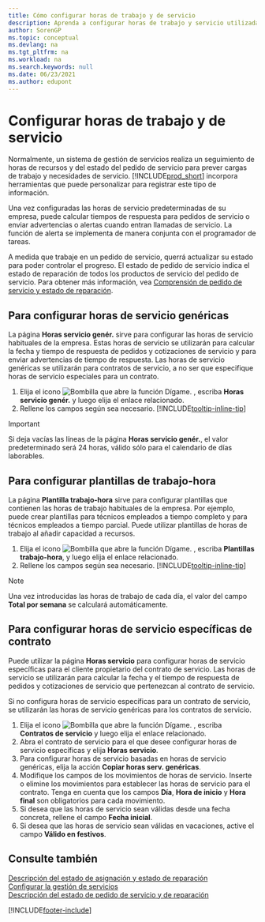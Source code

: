 ```yaml
---
title: Cómo configurar horas de trabajo y de servicio
description: Aprenda a configurar horas de trabajo y servicio utilizadas para calcular la fecha y el tiempo de respuesta de órdenes y cotizaciones de servicio.
author: SorenGP
ms.topic: conceptual
ms.devlang: na
ms.tgt_pltfrm: na
ms.workload: na
ms.search.keywords: null
ms.date: 06/23/2021
ms.author: edupont
---
```

# <a name="set-up-work-hours-and-service-hours"></a><a name="set-up-work-hours-and-service-hours"></a><a name="set-up-work-hours-and-service-hours"></a>Configurar horas de trabajo y de servicio
Normalmente, un sistema de gestión de servicios realiza un seguimiento de horas de recursos y del estado del pedido de servicio para prever cargas de trabajo y necesidades de servicio. [!INCLUDE[prod_short](includes/prod_short.md)] incorpora herramientas que puede personalizar para registrar este tipo de información.  
  
Una vez configuradas las horas de servicio predeterminadas de su empresa, puede calcular tiempos de respuesta para pedidos de servicio o enviar advertencias o alertas cuando entran llamadas de servicio. La función de alerta se implementa de manera conjunta con el programador de tareas.   
  
A medida que trabaje en un pedido de servicio, querrá actualizar su estado para poder controlar el progreso. El estado de pedido de servicio indica el estado de reparación de todos los productos de servicio del pedido de servicio. Para obtener más información, vea [Comprensión de pedido de servicio y estado de reparación](service-order-repair-status.md). 

## <a name="to-set-up-default-service-hours"></a><a name="to-set-up-default-service-hours"></a><a name="to-set-up-default-service-hours"></a>Para configurar horas de servicio genéricas
La página **Horas servicio genér.** sirve para configurar las horas de servicio habituales de la empresa. Estas horas de servicio se utilizarán para calcular la fecha y tiempo de respuesta de pedidos y cotizaciones de servicio y para enviar advertencias de tiempo de respuesta. Las horas de servicio genéricas se utilizarán para contratos de servicio, a no ser que especifique horas de servicio especiales para un contrato.  
  
1. Elija el icono ![Bombilla que abre la función Dígame.](media/ui-search/search_small.png "Dígame qué desea hacer") , escriba **Horas servicio genér.** y luego elija el enlace relacionado.  
2. Rellene los campos según sea necesario. [!INCLUDE[tooltip-inline-tip](includes/tooltip-inline-tip_md.md)]  
  
> [!IMPORTANT]  
>  Si deja vacías las líneas de la página **Horas servicio genér.**, el valor predeterminado será 24 horas, válido sólo para el calendario de días laborables.  
  
## <a name="to-set-up-work-hour-templates"></a><a name="to-set-up-work-hour-templates"></a><a name="to-set-up-work-hour-templates"></a>Para configurar plantillas de trabajo-hora
La página **Plantilla trabajo-hora** sirve para configurar plantillas que contienen las horas de trabajo habituales de la empresa. Por ejemplo, puede crear plantillas para técnicos empleados a tiempo completo y para técnicos empleados a tiempo parcial. Puede utilizar plantillas de horas de trabajo al añadir capacidad a recursos.  
  
1. Elija el icono ![Bombilla que abre la función Dígame.](media/ui-search/search_small.png "Dígame qué desea hacer") , escriba **Plantillas trabajo-hora**, y luego elija el enlace relacionado.  
2. Rellene los campos según sea necesario. [!INCLUDE[tooltip-inline-tip](includes/tooltip-inline-tip_md.md)]  
  
> [!Note]
> Una vez introducidas las horas de trabajo de cada día, el valor del campo **Total por semana** se calculará automáticamente.  

## <a name="to-set-up-contract-specific-service-hours"></a><a name="to-set-up-contract-specific-service-hours"></a><a name="to-set-up-contract-specific-service-hours"></a>Para configurar horas de servicio específicas de contrato
Puede utilizar la página **Horas servicio** para configurar horas de servicio específicas para el cliente propietario del contrato de servicio. Las horas de servicio se utilizarán para calcular la fecha y el tiempo de respuesta de pedidos y cotizaciones de servicio que pertenezcan al contrato de servicio.  
  
Si no configura horas de servicio específicas para un contrato de servicio, se utilizarán las horas de servicio genéricas para los contratos de servicio.  
  
1. Elija el icono ![Bombilla que abre la función Dígame.](media/ui-search/search_small.png "Dígame qué desea hacer") , escriba **Contratos de servicio** y luego elija el enlace relacionado.  
2. Abra el contrato de servicio para el que desee configurar horas de servicio específicas y elija **Horas servicio**.  
4. Para configurar horas de servicio basadas en horas de servicio genéricas, elija la acción **Copiar horas serv. genéricas**.  
5. Modifique los campos de los movimientos de horas de servicio. Inserte o elimine los movimientos para establecer las horas de servicio para el contrato. Tenga en cuenta que los campos **Día**, **Hora de inicio** y **Hora final** son obligatorios para cada movimiento.  
6. Si desea que las horas de servicio sean válidas desde una fecha concreta, rellene el campo **Fecha inicial**.  
7. Si desea que las horas de servicio sean válidas en vacaciones, active el campo **Válido en festivos**.  

## <a name="see-also"></a><a name="see-also"></a><a name="see-also"></a>Consulte también
[Descripción del estado de asignación y estado de reparación](service-allocation-status-and-repair-status.md)  
[Configurar la gestión de servicios](service-setup-service.md)  
[Descripción del estado de pedido de servicio y de reparación](service-order-repair-status.md)  


[!INCLUDE[footer-include](includes/footer-banner.md)]
